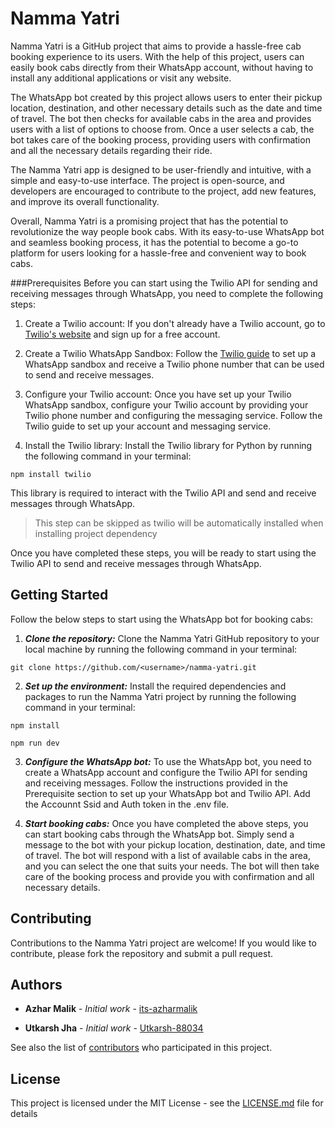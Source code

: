 # Namma Yatri
Namma Yatri is a GitHub project that aims to provide a hassle-free cab booking experience to its users. With the help of this project, users can easily book cabs directly from their WhatsApp account, without having to install any additional applications or visit any website.

The WhatsApp bot created by this project allows users to enter their pickup location, destination, and other necessary details such as the date and time of travel. The bot then checks for available cabs in the area and provides users with a list of options to choose from. Once a user selects a cab, the bot takes care of the booking process, providing users with confirmation and all the necessary details regarding their ride.

The Namma Yatri app is designed to be user-friendly and intuitive, with a simple and easy-to-use interface. The project is open-source, and developers are encouraged to contribute to the project, add new features, and improve its overall functionality.

Overall, Namma Yatri is a promising project that has the potential to revolutionize the way people book cabs. With its easy-to-use WhatsApp bot and seamless booking process, it has the potential to become a go-to platform for users looking for a hassle-free and convenient way to book cabs.

###Prerequisites
Before you can start using the Twilio API for sending and receiving messages through WhatsApp, you need to complete the following steps:

1) Create a Twilio account: If you don't already have a Twilio account, go to <a href = "https://www.twilio.com/en-us"> Twilio's website</a> and sign up for a free account.

2) Create a Twilio WhatsApp Sandbox: Follow the <a href="https://www.twilio.com/docs/whatsapp/sandbox">Twilio guide</a> to set up a WhatsApp sandbox and receive a Twilio phone number that can be used to send and receive messages.

3) Configure your Twilio account: Once you have set up your Twilio WhatsApp sandbox, configure your Twilio account by providing your Twilio phone number and configuring the messaging service. Follow the Twilio guide to set up your account and messaging service.

4) Install the Twilio library: Install the Twilio library for Python by running the following command in your terminal:

```
npm install twilio
```

This library is required to interact with the Twilio API and send and receive messages through WhatsApp.
> This step can be skipped as twilio will be automatically installed when installing project dependency


Once you have completed these steps, you will be ready to start using the Twilio API to send and receive messages through WhatsApp.

## Getting Started

Follow the below steps to start using the WhatsApp bot for booking cabs:

1) ***Clone the repository:*** Clone the Namma Yatri GitHub repository to your local machine by running the following command in your terminal:

```
git clone https://github.com/<username>/namma-yatri.git
```

2) ***Set up the environment:*** Install the required dependencies and packages to run the Namma Yatri project by running the following command in your terminal:


```
npm install
```

```
npm run dev
```

3) ***Configure the WhatsApp bot:*** To use the WhatsApp bot, you need to create a WhatsApp account and configure the Twilio API for sending and receiving messages. Follow the instructions provided in the Prerequisite section to set up your WhatsApp bot and Twilio API. Add the Accounnt Ssid and Auth token in the .env file.

4) ***Start booking cabs:*** Once you have completed the above steps, you can start booking cabs through the WhatsApp bot. Simply send a message to the bot with your pickup location, destination, date, and time of travel. The bot will respond with a list of available cabs in the area, and you can select the one that suits your needs. The bot will then take care of the booking process and provide you with confirmation and all necessary details.




## Contributing

Contributions to the Namma Yatri project are welcome! If you would like to contribute, please fork the repository and submit a pull request.

## Authors

- **Azhar Malik** - _Initial work_ -
  [its-azharmalik](https://github.com/its-azharmalik)

- **Utkarsh Jha** - _Initial work_ -
  [Utkarsh-88034](https://github.com/Utkarsh-88034)

See also the list of
[contributors](https://github.com/your/project/contributors) who participated in
this project.

## License

This project is licensed under the MIT License - see the
[LICENSE.md](LICENSE.md) file for details


